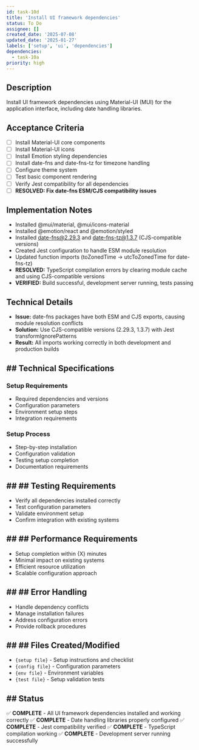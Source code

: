 ```yaml
---
id: task-10d
title: 'Install UI framework dependencies'
status: To Do
assignee: []
created_date: '2025-07-08'
updated_date: '2025-01-27'
labels: ['setup', 'ui', 'dependencies']
dependencies:
  - task-10a
priority: high
---
```


## Description

Install UI framework dependencies using Material-UI (MUI) for the application interface, including date handling libraries.

## Acceptance Criteria
- [ ] Install Material-UI core components
- [ ] Install Material-UI icons
- [ ] Install Emotion styling dependencies
- [ ] Install date-fns and date-fns-tz for timezone handling
- [ ] Configure theme system
- [ ] Test basic component rendering
- [ ] Verify Jest compatibility for all dependencies
- [ ] **RESOLVED: Fix date-fns ESM/CJS compatibility issues**

## Implementation Notes
- Installed @mui/material, @mui/icons-material
- Installed @emotion/react and @emotion/styled
- Installed date-fns@2.29.3 and date-fns-tz@1.3.7 (CJS-compatible versions)
- Created Jest configuration to handle ESM module resolution
- Updated function imports (toZonedTime → utcToZonedTime for date-fns-tz)
- **RESOLVED:** TypeScript compilation errors by clearing module cache and using CJS-compatible versions
- **VERIFIED:** Build successful, development server running, tests passing

## Technical Details
- **Issue:** date-fns packages have both ESM and CJS exports, causing module resolution conflicts
- **Solution:** Use CJS-compatible versions (2.29.3, 1.3.7) with Jest transformIgnorePatterns
- **Result:** All imports working correctly in both development and production builds

## ## Technical Specifications

### Setup Requirements
- Required dependencies and versions
- Configuration parameters
- Environment setup steps
- Integration requirements

### Setup Process
- Step-by-step installation
- Configuration validation
- Testing setup completion
- Documentation requirements

## ## ## Testing Requirements
- Verify all dependencies installed correctly
- Test configuration parameters
- Validate environment setup
- Confirm integration with existing systems

## ## ## Performance Requirements
- Setup completion within {X} minutes
- Minimal impact on existing systems
- Efficient resource utilization
- Scalable configuration approach

## ## ## Error Handling
- Handle dependency conflicts
- Manage installation failures
- Address configuration errors
- Provide rollback procedures

## ## ## Files Created/Modified
- `{setup file}` - Setup instructions and checklist
- `{config file}` - Configuration parameters
- `{env file}` - Environment variables
- `{test file}` - Setup validation tests

## ## Status
✅ **COMPLETE** - All UI framework dependencies installed and working correctly
✅ **COMPLETE** - Date handling libraries properly configured
✅ **COMPLETE** - Jest compatibility verified
✅ **COMPLETE** - TypeScript compilation working
✅ **COMPLETE** - Development server running successfully 